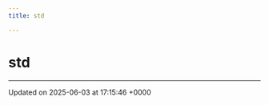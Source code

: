 ```yaml
---
title: std

---
```


# std








-------------------------------

Updated on 2025-06-03 at 17:15:46 +0000